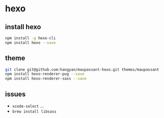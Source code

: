 # hexo 


## install hexo

```bash
npm install -g hexo-cli
npm install hexo --save
```

## theme

``` bash
git clone git@github.com:hangyan/maupassant-hexo.git themes/maupassant
npm install hexo-renderer-pug --save
npm install hexo-renderer-sass --save
```

## issues

* `xcode-select` ...
* `brew install libsass`
